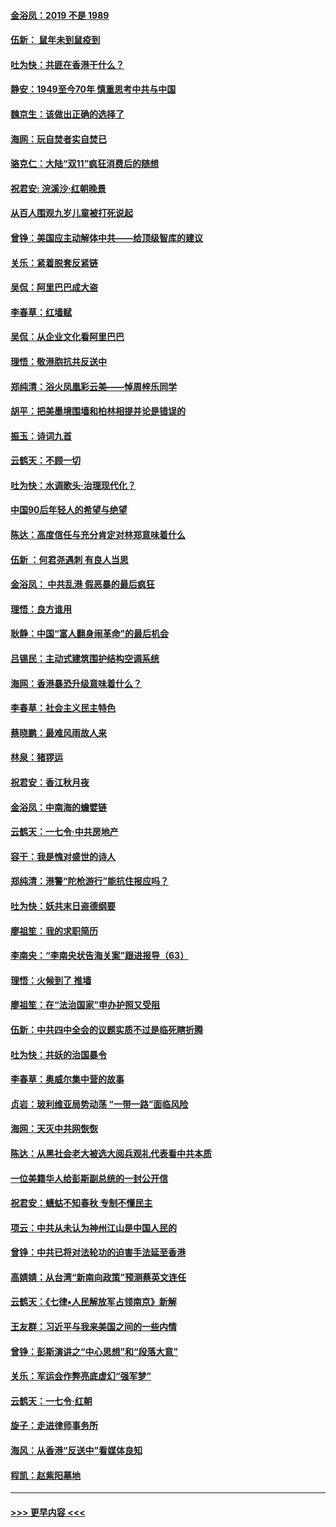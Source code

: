 #### [金浴凤：2019 不是 1989](../pages/nsc993/n11657663.md?t=11152111) 
#### [伍新： 鼠年未到鼠疫到](../pages/nsc993/n11655098.md?t=11152111) 
#### [吐为快：共匪在香港干什么？](../pages/nsc993/n11654891.md?t=11152111) 
#### [静安：1949至今70年 慎重思考中共与中国](../pages/nsc993/n11651244.md?t=11152111) 
#### [魏京生：该做出正确的选择了](../pages/nsc993/n11653084.md?t=11152111) 
#### [海网：玩自焚者实自焚已](../pages/nsc993/n11652423.md?t=11152111) 
#### [骆克仁：大陆“双11”疯狂消费后的随想](../pages/nsc993/n11652305.md?t=11152111) 
#### [祝君安: 浣溪沙·红朝晚景](../pages/nsc993/n11652258.md?t=11152111) 
#### [从百人围观九岁儿童被打死说起](../pages/nsc993/n11651030.md?t=11152111) 
#### [曾铮：美国应主动解体中共——给顶级智库的建议](../pages/nsc993/n11649888.md?t=11152111) 
#### [关乐：紧着脱套反紧链](../pages/nsc993/n11649069.md?t=11152111) 
#### [吴侃：阿里巴巴成大盗](../pages/nsc993/n11645523.md?t=11152111) 
#### [李春草：红墙赋](../pages/nsc993/n11646389.md?t=11152111) 
#### [吴侃：从企业文化看阿里巴巴](../pages/nsc993/n11645476.md?t=11152111) 
#### [理悟：敬港胞抗共反送中](../pages/nsc993/n11645466.md?t=11152111) 
#### [郑纯清：浴火凤凰彩云美——悼周梓乐同学](../pages/nsc993/n11645155.md?t=11152111) 
#### [胡平：把美墨境围墙和柏林相提并论是错误的](../pages/nsc993/n11645134.md?t=11152111) 
#### [振玉：诗词九首](../pages/nsc993/n11644081.md?t=11152111) 
#### [云鹤天：不顾一切](../pages/nsc993/n11643508.md?t=11152111) 
#### [吐为快：水调歌头·治理现代化？](../pages/nsc993/n11643485.md?t=11152111) 
#### [中国90后年轻人的希望与绝望](../pages/nsc993/n11642317.md?t=11152111) 
#### [陈达：高度信任与充分肯定对林郑意味着什么](../pages/nsc993/n11641441.md?t=11152111) 
#### [伍新 ：何君尧遇刺 有良人当思](../pages/nsc993/n11641503.md?t=11152111) 
#### [金浴凤： 中共乱港  假恶暴的最后疯狂](../pages/nsc993/n11641495.md?t=11152111) 
#### [理悟：良方谁用](../pages/nsc993/n11641463.md?t=11152111) 
#### [耿静：中国“富人翻身闹革命”的最后机会](../pages/nsc993/n11640655.md?t=11152111) 
#### [吕锡民：主动式建筑围护结构空调系统](../pages/nsc993/n11640168.md?t=11152111) 
#### [海网：香港暴恐升级意味着什么？](../pages/nsc993/n11635904.md?t=11152111) 
#### [李春草：社会主义民主特色](../pages/nsc993/n11634657.md?t=11152111) 
#### [蔡晓鹏：最难风雨故人来](../pages/nsc993/n11633145.md?t=11152111) 
#### [林泉：猪猡运](../pages/nsc993/n11631469.md?t=11152111) 
#### [祝君安：香江秋月夜](../pages/nsc993/n11631440.md?t=11152111) 
#### [金浴凤：中南海的蟾嬖链](../pages/nsc993/n11631290.md?t=11152111) 
#### [云鹤天：一七令·中共房地产](../pages/nsc993/n11630084.md?t=11152111) 
#### [容干：我是愧对盛世的诗人](../pages/nsc993/n11630059.md?t=11152111) 
#### [郑纯清：港警“陀枪游行”能抗住报应吗？](../pages/nsc993/n11629999.md?t=11152111) 
#### [吐为快：妖共末日盗德纲要](../pages/nsc993/n11628610.md?t=11152111) 
#### [廖祖笙：我的求职简历](../pages/nsc993/n11628492.md?t=11152111) 
#### [李南央：“李南央状告海关案”跟进报导（63）](../pages/nsc993/n11627039.md?t=11152111) 
#### [理悟：火候到了 推墙](../pages/nsc993/n11626917.md?t=11152111) 
#### [廖祖笙：在“法治国家”申办护照又受阻](../pages/nsc993/n11626500.md?t=11152111) 
#### [伍新：中共四中全会的议题实质不过是临死瞎折腾](../pages/nsc993/n11621774.md?t=11152111) 
#### [吐为快：共妖的治国暴令](../pages/nsc993/n11621401.md?t=11152111) 
#### [李春草：奥威尔集中营的故事](../pages/nsc993/n11621373.md?t=11152111) 
#### [贞岩：玻利维亚局势动荡 “一带一路”面临风险](../pages/nsc993/n11619480.md?t=11152111) 
#### [海网：天灭中共网恢恢](../pages/nsc993/n11618261.md?t=11152111) 
#### [陈达：从黑社会老大被选大阅兵观礼代表看中共本质](../pages/nsc993/n11618229.md?t=11152111) 
#### [一位美籍华人给彭斯副总统的一封公开信](../pages/nsc993/n11616906.md?t=11152111) 
#### [祝君安：蟪蛄不知春秋  专制不懂民主](../pages/nsc993/n11616882.md?t=11152111) 
#### [项云：中共从未认为神州江山是中国人民的](../pages/nsc993/n11616763.md?t=11152111) 
#### [曾铮：中共已将对法轮功的迫害手法延至香港](../pages/nsc993/n11616561.md?t=11152111) 
#### [高婧婧：从台湾“新南向政策”预测蔡英文连任](../pages/nsc993/n11616518.md?t=11152111) 
#### [云鹤天：《七律▪人民解放军占领南京》新解](../pages/nsc993/n11616490.md?t=11152111) 
#### [王友群：习近平与我来美国之间的一些内情](../pages/nsc993/n11615052.md?t=11152111) 
#### [曾铮：彭斯演讲之“中心思想”和“段落大意”](../pages/nsc993/n11615020.md?t=11152111) 
#### [关乐：军运会作弊亮底虚幻“强军梦”](../pages/nsc993/n11615008.md?t=11152111) 
#### [云鹤天：一七令‧红朝](../pages/nsc993/n11615000.md?t=11152111) 
#### [旋子：走进律师事务所](../pages/nsc993/n11614894.md?t=11152111) 
#### [海风：从香港“反送中”看媒体良知](../pages/nsc993/n11614480.md?t=11152111) 
#### [程凯：赵紫阳墓地](../pages/nsc993/n11614464.md?t=11152111) 

----
#### [ >>> 更早内容 <<< ](../indexes/nsc993-earlier.md)
